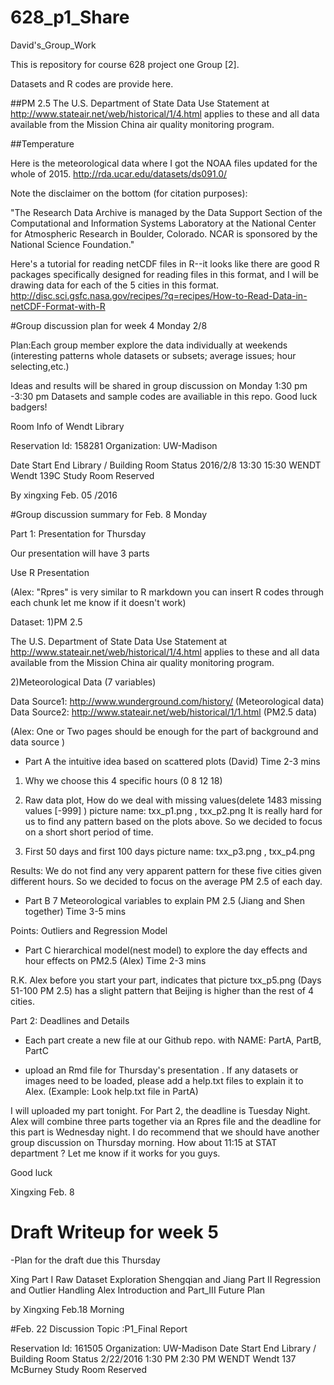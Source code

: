 # 628_p1_Share
David's_Group_Work

This is repository for course 628 project one Group [2].

Datasets and R codes are provide here.

##PM 2.5
The U.S. Department of State Data Use Statement at http://www.stateair.net/web/historical/1/4.html applies to these and all data available from the Mission China air quality monitoring program.

##Temperature

Here is the meteorological data where I got the NOAA files updated for the whole of 2015.
http://rda.ucar.edu/datasets/ds091.0/

Note the disclaimer on the bottom (for citation purposes): 

"The Research Data Archive is managed by the Data Support Section of the Computational and Information Systems Laboratory at the National Center for Atmospheric Research in Boulder, Colorado. NCAR is sponsored by the National Science Foundation."

Here's a tutorial for reading netCDF files in R--it looks like there are good R packages specifically designed for reading files in this format, and I will be drawing data for each of the 5 cities in this format.
http://disc.sci.gsfc.nasa.gov/recipes/?q=recipes/How-to-Read-Data-in-netCDF-Format-with-R


#Group discussion plan for week 4 Monday 2/8 

Plan:Each group member explore the data individually at weekends 
(interesting patterns whole datasets or subsets; average issues; hour selecting,etc.)
 
Ideas and results will be shared in group discussion on Monday 1:30 pm -3:30 pm
Datasets and sample codes are availiable in this repo.
Good luck badgers!
                                       

Room Info of Wendt Library

Reservation Id: 158281
Organization: UW-Madison

Date	Start	End	Library / Building	Room	Status
2016/2/8	13:30	15:30	WENDT	Wendt 139C Study Room	Reserved

  By xingxing Feb. 05 /2016

#Group discussion summary for Feb. 8 Monday

Part 1: Presentation for Thursday

Our presentation will have 3 parts  

Use R Presentation 

(Alex: "Rpres" is very similar to R markdown you can insert R codes through each chunk let me know if it doesn't work)

Dataset: 
1)PM 2.5

The U.S. Department of State Data Use Statement at http://www.stateair.net/web/historical/1/4.html applies to these and all data available from the Mission China air quality monitoring program.

2)Meteorological Data (7 variables) 

Data Source1: http://www.wunderground.com/history/ (Meteorological data)  
Data Source2: http://www.stateair.net/web/historical/1/1.html (PM2.5 data)

(Alex: One or Two pages should be enough for the part of background and data source )


- Part A the intuitive idea based on scattered plots  (David) Time 2-3 mins  

1) Why we choose this 4 specific hours (0 8 12 18)   

2) Raw data plot, How do we deal with missing values(delete 1483 missing values [-999] ) picture name: txx_p1.png , txx_p2.png
It is really hard for us to find any pattern based on the plots above. So we decided to focus on a short short period of time.
        
3) First 50 days and first 100 days  picture name: txx_p3.png , txx_p4.png 

Results: We do not find any very apparent pattern for these five cities given different hours. So we decided to focus on   the average PM 2.5 of each day. 

 - Part B 7 Meteorological variables to explain PM 2.5  (Jiang and Shen together) Time 3-5 mins
 
 Points: Outliers and Regression Model 

- Part C hierarchical model(nest model) to explore the day effects and hour effects on PM2.5  (Alex) Time 2-3 mins 

R.K. Alex before you start your part, indicates that  picture txx_p5.png (Days 51-100 PM 2.5) has a slight pattern that Beijing is higher than the rest of 4 cities.

Part 2: Deadlines and Details

- Each part create a new file at our Github repo. with NAME: PartA, PartB, PartC 

- upload an Rmd file for Thursday's presentation . If any datasets or images need to be loaded, please add a help.txt files to explain it to Alex. (Example: Look help.txt file in PartA)


I will uploaded my part tonight. For Part 2, the deadline is Tuesday Night. Alex will combine three parts together via an Rpres file and the deadline for this part is Wednesday night. I do recommend that we should have another group discussion on Thursday morning. How about 11:15 at STAT department ? Let me know if it works for you guys.  

Good luck

Xingxing Feb. 8

# Draft Writeup for week 5

-Plan for the draft due this Thursday

Xing  Part I Raw Dataset Exploration
Shengqian and Jiang  Part II  Regression and Outlier Handling
Alex  Introduction and Part_III Future Plan

by Xingxing Feb.18 Morning

#Feb. 22 Discussion 
Topic :P1_Final Report

Reservation Id: 161505
Organization: UW-Madison
Date	Start	End	Library / Building	Room	Status
2/22/2016	1:30 PM	2:30 PM	WENDT	Wendt 137 McBurney Study Room	Reserved



